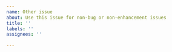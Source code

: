 ```yaml
---
name: Other issue
about: Use this issue for non-bug or non-enhancement issues
title: ''
labels: ''
assignees: ''

---
```


